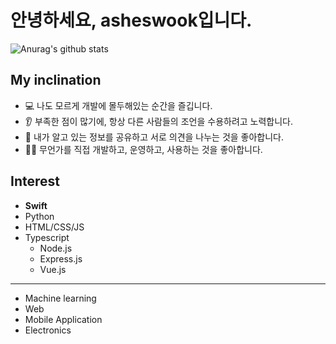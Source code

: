# 안녕하세요, asheswook입니다.
<p align="center">

![Anurag's github stats](https://github-readme-stats.vercel.app/api?username=asheswook&show_icons=true&include_all_commits=true&count_private=true&role=OWNER,ORGANIZATION_MEMBER,COLLABORATOR&orgs=twicenest,twicewiki-team) </p>

## My inclination
* 💻 나도 모르게 개발에 몰두해있는 순간을 즐깁니다.
* 👂 부족한 점이 많기에, 항상 다른 사람들의 조언을 수용하려고 노력합니다.
* 💬 내가 알고 있는 정보를 공유하고 서로 의견을 나누는 것을 좋아합니다.
* 🧑‍💻 무언가를 직접 개발하고, 운영하고, 사용하는 것을 좋아합니다.

## Interest
 * **Swift**
 * Python
 * HTML/CSS/JS
 * Typescript
   * Node.js
   * Express.js
   * Vue.js
---
* Machine learning
* Web
* Mobile Application
* Electronics


